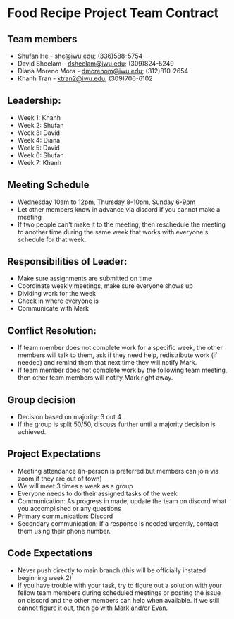 # Food Recipe Project Team Contract

## Team members
- Shufan He - she@iwu.edu; (336)588-5754
- David Sheelam - dsheelam@iwu.edu; (309)824-5249
- Diana Moreno Mora - dmorenom@iwu.edu; (312)810-2654
- Khanh Tran - ktran2@iwu.edu; (309)706-6102

## Leadership:
- Week 1: Khanh
- Week 2: Shufan
- Week 3: David 
- Week 4: Diana
- Week 5: David 
- Week 6: Shufan
- Week 7: Khanh

## Meeting Schedule
- Wednesday 10am to 12pm, Thursday 8-10pm, Sunday 6-9pm
- Let other members know in advance via discord if you cannot make a meeting
- If two people can't make it to the meeting, then reschedule the meeting to another time during the same week that works with everyone's schedule for that week.

## Responsibilities of Leader: 
- Make sure assignments are submitted on time
- Coordinate weekly meetings, make sure everyone shows up
- Dividing work for the week
- Check in where everyone is
- Communicate with Mark

## Conflict Resolution:
- If team member does not complete work for a specific week, the other members will talk to them, ask if they need help, redistribute work (if needed) and remind them that next time they will notify Mark.
- If team member does not complete work by the following team meeting, then other team members will notify Mark right away.

## Group decision
- Decision based on majority: 3 out 4 
- If the group is split 50/50, discuss further until a majority decision is achieved.

## Project Expectations
- Meeting attendance (in-person is preferred but members can join via zoom if they are out of town)
- We will meet 3 times a week as a group
- Everyone needs to do their assigned tasks of the week
- Communication: As progress in made, update the team on discord what you accomplished or any questions
- Primary communication: Discord
- Secondary communication: If a response is needed urgently, contact them using their phone number. 

## Code Expectations
- Never push directly to main branch (this will be officially instated beginning week 2)
- If you have trouble with your task, try to figure out a solution with your fellow team members during scheduled meetings or posting the issue on discord and the other members can help when available. If we still cannot figure it out, then go with Mark and/or Evan.  

